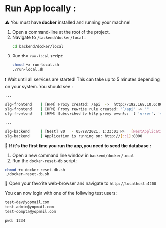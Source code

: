 # Run App locally :
:warning: You must have **docker** installed and running your machine!

1. Open a command-line at the root of the project.
2. Navigate to `/backend/docker/local` :
   ```sh
   cd backend/docker/local
   ```
3. Run the `run-local` script:
   ```sh
   chmod +x run-local.sh
   ./run-local.sh
   ```
   
❗️ Wait until all services are started! This can take up to 5 minutes depending on your system. You should see : 
```sh
...

slg-frontend    | [HPM] Proxy created: /api  ->  http://192.168.10.6:8000/api
slg-frontend    | [HPM] Proxy rewrite rule created: "^/api" ~> ""
slg-frontend    | [HPM] Subscribed to http-proxy events:  [ 'error', 'close' ]

...

slg-backend     | [Nest] 80   - 05/28/2021, 1:33:01 PM   [NestApplication] Nest application successfully started +14ms
slg-backend     | Application is running on: http://[::1]:8000
```

:pushpin:  **If it's the first time you run the app, you need to seed the database :**
  1. Open a new command line window in `backend/docker/local`
  2. Run the `docker-reset-db` script:
  ```sh
  chmod +x docker-reset-db.sh
  ./docker-reset-db.sh
  ```
  
:rocket: Open your favorite web-browser and navigate to `http://localhost:4200`

You can now login with one of the following test users: 

```sh
test-dev@yopmail.com
test-admin@yopmail.com
test-compta@yopmail.com

pwd: 1234
```

